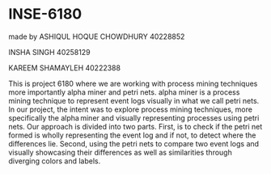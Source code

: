 # INSE-6180
made by 
ASHIQUL HOQUE CHOWDHURY 40228852​

INSHA SINGH 40258129​

KAREEM SHAMAYLEH 40222388 ​

This is project 6180 where we are working with process mining techniques more importantly alpha miner and petri nets. 
alpha miner is a process mining technique to represent event logs visually in what we call petri nets. 
In our project, the intent was to explore process mining techniques, more specifically the alpha miner and visually representing processes using petri nets. Our approach is divided into two parts. 
First, is to check if the petri net formed is wholly representing the event log and if not, to detect where the differences lie. 
Second, using the petri nets to compare two event logs and visually showcasing their differences as well as similarities through diverging colors and labels.  

